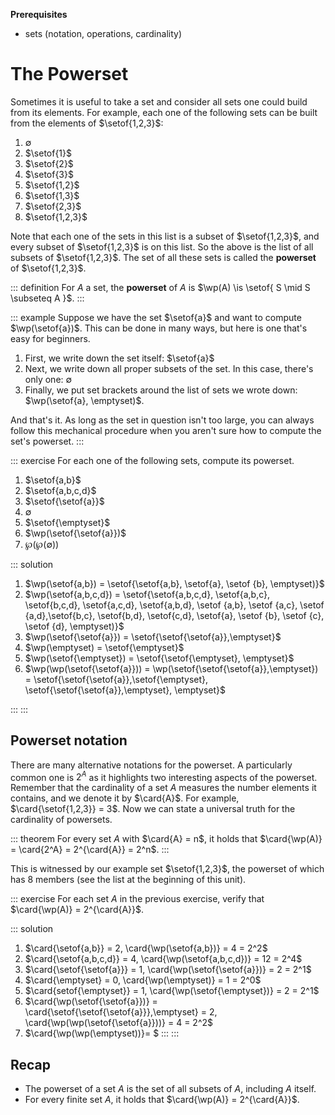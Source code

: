 **Prerequisites**

- sets (notation, operations, cardinality)

# The Powerset

Sometimes it is useful to take a set and consider all sets one could build from its elements.
For example, each one of the following sets can be built from the elements of $\setof{1,2,3}$: 

1. $\emptyset$
1. $\setof{1}$
1. $\setof{2}$
1. $\setof{3}$
1. $\setof{1,2}$
1. $\setof{1,3}$
1. $\setof{2,3}$
1. $\setof{1,2,3}$

Note that each one of the sets in this list is a subset of $\setof{1,2,3}$, and every subset of $\setof{1,2,3}$ is on this list.
So the above is the list of all subsets of $\setof{1,2,3}$.
The set of all these sets is called the **powerset** of $\setof{1,2,3}$.

::: definition
For $A$ a set, the **powerset** of $A$ is $\wp(A) \is \setof{ S \mid S \subseteq A }$.
:::

::: example
Suppose we have the set $\setof{a}$ and want to compute $\wp(\setof{a})$.
This can be done in many ways, but here is one that's easy for beginners.

1. First, we write down the set itself: $\setof{a}$
1. Next, we write down all proper subsets of the set.
   In this case, there's only one: $\emptyset$
1. Finally, we put set brackets around the list of sets we wrote down:
   $\wp(\setof{a}, \emptyset)$.

And that's it.
As long as the set in question isn't too large, you can always follow this mechanical procedure when you aren't sure how to compute the set's powerset.
:::

::: exercise
For each one of the following sets, compute its powerset.

1. $\setof{a,b}$
1. $\setof{a,b,c,d}$
1. $\setof{\setof{a}}$
1. $\emptyset$
1. $\setof{\emptyset}$
1. $\wp(\setof{\setof{a}})$
1. $\wp(\wp(\emptyset))$

::: solution
1. $\wp(\setof{a,b}) = \setof{\setof{a,b}, \setof{a}, \setof {b}, \emptyset)}$
1. $\wp(\setof{a,b,c,d}) = \setof{\setof{a,b,c,d},
    \setof{a,b,c}, \setof{b,c,d}, \setof{a,c,d}, \setof{a,b,d},
    \setof {a,b}, \setof {a,c}, \setof {a,d},\setof{b,c}, \setof{b,d}, \setof{c,d},
    \setof{a}, \setof {b}, \setof {c}, \setof {d},
    \emptyset)}$
1. $\wp(\setof{\setof{a}}) = \setof{\setof{\setof{a}},\emptyset}$
1. $\wp(\emptyset) = \setof{\emptyset}$
1. $\wp(\setof{\emptyset}) = \setof{\setof{\emptyset}, \emptyset}$
1. $\wp(\wp(\setof{\setof{a}})) = \wp(\setof{\setof{\setof{a}},\emptyset}) = \setof{\setof{\setof{a}},\setof{\emptyset}, \setof{\setof{\setof{a}},\emptyset}, \emptyset}$

:::
:::

## Powerset notation

There are many alternative notations for the powerset.
A particularly common one is $2^A$ as it highlights two interesting aspects of the powerset.
Remember that the cardinality of a set $A$ measures the number elements it contains, and we denote it by $\card{A}$.
For example, $\card{\setof{1,2,3}} = 3$.
Now we can state a universal truth for the cardinality of powersets.

::: theorem
For every set $A$ with $\card{A} = n$, it holds that $\card{\wp(A)} = \card{2^A} = 2^{\card{A}} = 2^n$.
:::

This is witnessed by our example set $\setof{1,2,3}$, the powerset of which has $8$ members (see the list at the beginning of this unit).

::: exercise
For each set $A$ in the previous exercise, verify that $\card{\wp(A)} = 2^{\card{A}}$.

::: solution
1. $\card{\setof{a,b}} = 2, \card{\wp(\setof{a,b})} = 4 = 2^2$
1. $\card{\setof{a,b,c,d}} = 4, \card{\wp(\setof{a,b,c,d})} = 12 = 2^4$
1. $\card{\setof{\setof{a}}} = 1, \card{\wp(\setof{\setof{a}})} = 2 = 2^1$
1. $\card{\emptyset} = 0, \card{\wp(\emptyset)} = 1 = 2^0$
1. $\card{setof{\emptyset}} = 1, \card{\wp(\setof{\emptyset})} = 2 = 2^1$
1. $\card{\wp(\setof{\setof{a}})} = \card{\setof{\setof{\setof{a}}},\emptyset} = 2, \card{\wp(\wp(\setof{\setof{a}}))} = 4 = 2^2$
1. $\card{\wp(\wp(\emptyset))}= $ 
:::
:::

<!-- But the $2^A$ notation for powersets has a deeper meaning that goes beyond mere numbers. -->
<!-- The notation $B^A$ is sometimes used to represent the set of all functions from $A$ to $B$. -->
<!-- And $2$ can be construed not just as the number $2$, but as any set with cardinality $2$, including $\setof{\top, \bot}$. -->
<!-- So $2^A$ can be taken to denote the set of all functions from $A$ to $\setof{\top, \bot}$. -->
<!-- But since functions are sets, this is exactly the class of all subsets of $A$. -->

<!-- In sum, the $2^A$ notation for powersets is very pleasing on a theoretical level. -->
<!-- But humans are a practical bunch, and since superscripts are slightly strenuous to read, $\wp(A)$ is the preferred notation for powersets. -->

## Recap

- The powerset of a set $A$ is the set of all subsets of $A$, including $A$ itself.
- For every finite set $A$, it holds that $\card{\wp(A)} = 2^{\card{A}}$.
